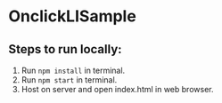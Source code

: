 # OnclickLISample

## Steps to run locally:

1. Run `npm install` in terminal.
2. Run `npm start` in terminal.
3. Host on server and open index.html in web browser.
